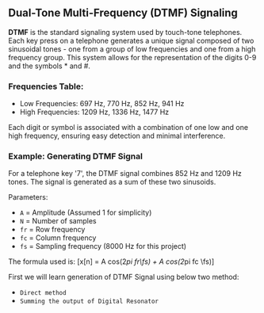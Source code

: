 ## Dual-Tone Multi-Frequency (DTMF) Signaling

**DTMF** is the standard signaling system used by touch-tone telephones. Each key press on a telephone generates a unique signal composed of two sinusoidal tones - one from a group of low frequencies and one from a high frequency group. This system allows for the representation of the digits 0-9 and the symbols * and #.

### Frequencies Table:

- Low Frequencies: 697 Hz, 770 Hz, 852 Hz, 941 Hz
- High Frequencies: 1209 Hz, 1336 Hz, 1477 Hz

Each digit or symbol is associated with a combination of one low and one high frequency, ensuring easy detection and minimal interference.

### Example: Generating DTMF Signal

For a telephone key '7', the DTMF signal combines 852 Hz and 1209 Hz tones. The signal is generated as a sum of these two sinusoids.

Parameters:
- `A` = Amplitude (Assumed 1 for simplicity)
- `N` = Number of samples
- `fr` = Row frequency
- `fc` = Column frequency
- `fs` = Sampling frequency (8000 Hz for this project)

The formula used is:
[x[n] = A cos(2*pi fr\fs) + A cos(2*pi fc \fs)]

First we will learn generation of DTMF Signal using below two method:
- `Direct method`
- `Summing the output of Digital Resonator`
